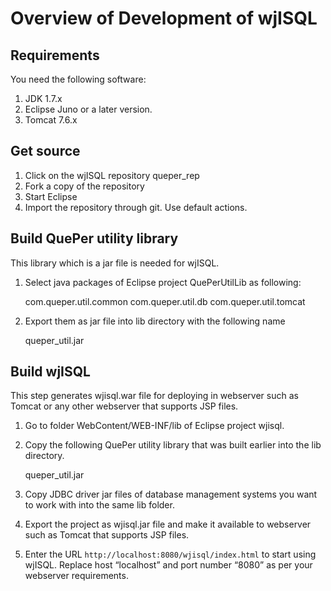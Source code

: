 # Overview of Development of wjISQL

## Requirements

You need the following software:

1. JDK 1.7.x
2. Eclipse Juno or a later version.
3. Tomcat 7.6.x

## Get source

1. Click on the wjISQL repository queper_rep
2. Fork a copy of the repository
3. Start Eclipse
4. Import the repository through git. Use default actions.

## Build QuePer utility library

This library which is a jar file is needed for wjISQL.

1.  Select java packages of Eclipse project QuePerUtilLib as following:

	com.queper.util.common
	com.queper.util.db
	com.queper.util.tomcat

2.  Export them as jar file into lib directory with the following name

	queper_util.jar


## Build wjISQL

This step generates wjisql.war file for deploying in webserver such as 
Tomcat or any other webserver that supports JSP files.

1. Go to folder WebContent/WEB-INF/lib of Eclipse project wjisql.

2. Copy the following QuePer utility library that was built earlier 
   into the  lib directory.

   queper_util.jar

3. Copy JDBC driver jar files of database management systems you want to work 
   with into the same lib folder.

4. Export the project as wjisql.jar file and make it available to webserver  
   such as Tomcat that supports JSP files.

5. Enter the URL `http://localhost:8080/wjisql/index.html` to start using 
   wjISQL. Replace host “localhost” and port number “8080” as per your 
   webserver requirements.

